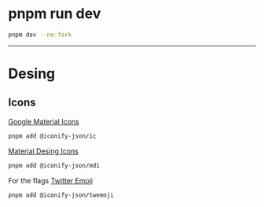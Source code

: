 # pnpm run dev

```bash
pnpm dev --no-fork
```

---

# Desing

## Icons

[Google Material Icons](https://icon-sets.iconify.design/ic/)

```bash
pnpm add @iconify-json/ic
```

[Material Desing Icons](https://icon-sets.iconify.design/mdi/)

```bash
pnpm add @iconify-json/mdi
```

For the flags
[Twitter Emoji](https://icon-sets.iconify.design/twemoji)
```bash
pnpm add @iconify-json/twemoji
```